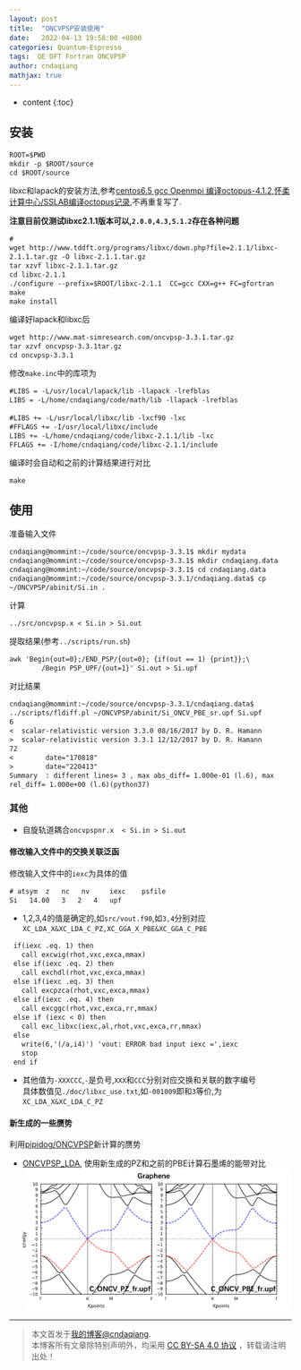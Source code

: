 ```yaml
---
layout: post
title:  "ONCVPSP安装使用"
date:   2022-04-13 19:58:00 +0800
categories: Quantum-Espresso
tags:  QE DFT Fortran ONCVPSP
author: cndaqiang
mathjax: true
---
```

* content
{:toc}



## 安装
```
ROOT=$PWD
mkdir -p $ROOT/source
cd $ROOT/source
```

libxc和lapack的安装方法,参考[centos6.5 gcc Openmpi 编译octopus-4.1.2](/2018/09/15/gun-openmpi-octopus-4.1.2/),[怀柔计算中心/SSLAB编译octopus记录](/2020/10/19/huairou-octopus/),不再重复写了.

**注意目前仅测试libxc2.1.1版本可以,`2.0.0,4.3,5.1.2`存在各种问题**
```
#
wget http://www.tddft.org/programs/libxc/down.php?file=2.1.1/libxc-2.1.1.tar.gz -O libxc-2.1.1.tar.gz
tar xzvf libxc-2.1.1.tar.gz
cd libxc-2.1.1
./configure --prefix=$ROOT/libxc-2.1.1  CC=gcc CXX=g++ FC=gfortran
make
make install
```

编译好lapack和libxc后
```
wget http://www.mat-simresearch.com/oncvpsp-3.3.1.tar.gz
tar xzvf oncvpsp-3.3.1tar.gz
cd oncvpsp-3.3.1
```
修改`make.inc`中的库项为
```
#LIBS = -L/usr/local/lapack/lib -llapack -lrefblas
LIBS = -L/home/cndaqiang/code/math/lib -llapack -lrefblas

#LIBS += -L/usr/local/libxc/lib -lxcf90 -lxc
#FFLAGS += -I/usr/local/libxc/include
LIBS += -L/home/cndaqiang/code/libxc-2.1.1/lib -lxc
FFLAGS += -I/home/cndaqiang/code/libxc-2.1.1/include
```
编译时会自动和之前的计算结果进行对比
```
make
```



## 使用
准备输入文件
```
cndaqiang@mommint:~/code/source/oncvpsp-3.3.1$ mkdir mydata
cndaqiang@mommint:~/code/source/oncvpsp-3.3.1$ mkdir cndaqiang.data
cndaqiang@mommint:~/code/source/oncvpsp-3.3.1$ cd cndaqiang.data
cndaqiang@mommint:~/code/source/oncvpsp-3.3.1/cndaqiang.data$ cp ~/ONCVPSP/abinit/Si.in .
```
计算
```
../src/oncvpsp.x < Si.in > Si.out
```

提取结果(参考`../scripts/run.sh`)
```
awk 'Begin{out=0};/END_PSP/{out=0}; {if(out == 1) {print}};\
        /Begin PSP_UPF/{out=1}' Si.out > Si.upf
```
对比结果
```
cndaqiang@mommint:~/code/source/oncvpsp-3.3.1/cndaqiang.data$ ../scripts/fldiff.pl ~/ONCVPSP/abinit/Si_ONCV_PBE_sr.upf Si.upf
6
<  scalar-relativistic version 3.3.0 08/16/2017 by D. R. Hamann
>  scalar-relativistic version 3.3.1 12/12/2017 by D. R. Hamann
72
<        date="170818"
>        date="220413"
Summary  : different lines= 3 , max abs_diff= 1.000e-01 (l.6), max rel_diff= 1.000e+00 (l.6)(python37)
```

### 其他
- 自旋轨道耦合`oncvpspnr.x  < Si.in > Si.out`

#### 修改输入文件中的交换关联泛函
修改输入文件中的`iexc`为具体的值
```
# atsym  z   nc   nv     iexc    psfile
Si   14.00   3   2   4   upf
```
- 1,2,3,4的值是确定的,如`src/vout.f90`,如`3,4`分别对应`XC_LDA_X&XC_LDA_C_PZ,XC_GGA_X_PBE&XC_GGA_C_PBE`
```
 if(iexc .eq. 1) then
   call excwig(rhot,vxc,exca,mmax)
 else if(iexc .eq. 2) then
   call exchdl(rhot,vxc,exca,mmax)
 else if(iexc .eq. 3) then
   call excpzca(rhot,vxc,exca,mmax)
 else if(iexc .eq. 4) then
   call excggc(rhot,vxc,exca,rr,mmax)
 else if (iexc < 0) then
   call exc_libxc(iexc,al,rhot,vxc,exca,rr,mmax)
 else
   write(6,'(/a,i4)') 'vout: ERROR bad input iexc =',iexc
   stop
 end if
```
- 其他值为`-XXXCCC`,`-`是负号,`XXX`和`CCC`分别对应交换和关联的数字编号<br>
具体数值见`./doc/libxc_use.txt`,如`-001009`即和`3`等价,为`XC_LDA_X&XC_LDA_C_PZ`

#### 新生成的一些赝势
利用[pipidog/ONCVPSP](https://github.com/pipidog/ONCVPSP)新计算的赝势
- [ONCVPSP_LDA](https://github.com/cndaqiang/ONCVPSP_LDA), 使用新生成的PZ和之前的PBE计算石墨烯的能带对比
![](/uploads/2022/04/PZandPBE.png)





------
>本文首发于[我的博客@cndaqiang](https://cndaqiang.github.io/).<br>
>本博客所有文章除特别声明外，均采用 [CC BY-SA 4.0 协议](https://creativecommons.org/licenses/by-sa/4.0/deed.zh) ，转载请注明出处！
